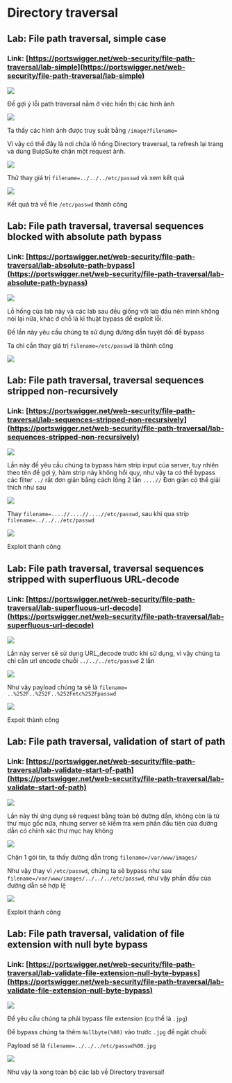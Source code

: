 # Directory traversal

## Lab: File path traversal, simple case

### Link: [https://portswigger.net/web-security/file-path-traversal/lab-simple](https://portswigger.net/web-security/file-path-traversal/lab-simple)

![](images/1.png)

Đề gợi ý lỗi path traversal nằm ở việc hiển thị các hình ảnh

![](images/2.png)

Ta thấy các hình ảnh được truy suất bằng `/image?filename=`

Vì vậy có thể đây là nơi chứa lỗ hổng Directory traversal, ta refresh lại trang và dùng BuipSuite chặn một request ảnh.

![](images/3.png)

Thử thay giá trị `filename=../../../etc/passwd` và xem kết quả

![](images/4.png)

Kết quả trả về file `/etc/passwd` thành công

## Lab: File path traversal, traversal sequences blocked with absolute path bypass

### Link: [https://portswigger.net/web-security/file-path-traversal/lab-absolute-path-bypass](https://portswigger.net/web-security/file-path-traversal/lab-absolute-path-bypass)

![](images/5.png)

Lỗ hổng của lab này và các lab sau đều giống với lab đầu nên mình không nói lại nữa, khác ở chỗ là kĩ thuật bypass để exploit lỗi.

Đề lần này yêu cầu chúng ta sử dụng đường dẫn tuyệt đối để bypass

Ta chỉ cần thay giá trị `filename=/etc/passwd` là thành công

![](images/6.png)

## Lab: File path traversal, traversal sequences stripped non-recursively

### Link: [https://portswigger.net/web-security/file-path-traversal/lab-sequences-stripped-non-recursively](https://portswigger.net/web-security/file-path-traversal/lab-sequences-stripped-non-recursively)

![](images/7.png)

Lần này đề yêu cầu chúng ta bypass hàm strip input của server, tuy nhiên theo tên đề gợi ý, hàm strip này không hồi quy, như vậy ta có thể bypass các filter `../` rất đơn giản bằng cách lồng 2 lần `....//` Đơn giản có thể giải thích như sau

![](images/8.png)

Thay `filename=....//....//....//etc/passwd`, sau khi qua strip `filename=../../../etc/passwd`

![](images/9.png)

Exploit thành công

## Lab: File path traversal, traversal sequences stripped with superfluous URL-decode

### Link: [https://portswigger.net/web-security/file-path-traversal/lab-superfluous-url-decode](https://portswigger.net/web-security/file-path-traversal/lab-superfluous-url-decode)

![](images/10.png)

Lần này server sẽ sử dụng URL_decode trước khi sử dụng, vì vậy chúng ta chỉ cần url encode chuỗi `../../../etc/passwd` 2 lần

![](images/11.png)

Như vậy payload chúng ta sẽ là `filename= ..%252F..%252F..%252Fetc%252Fpasswd`

![](images/12.png)

Expoit thành công

## Lab: File path traversal, validation of start of path

### Link: [https://portswigger.net/web-security/file-path-traversal/lab-validate-start-of-path](https://portswigger.net/web-security/file-path-traversal/lab-validate-start-of-path)

![](images/13.png)

Lần này thì ứng dụng sẽ request bằng toàn bộ đường dẫn, không còn là từ thư mục gốc nữa, nhưng server sẽ kiểm tra xem phần đầu tiên của đường dẫn có chính xác thư mục hay không

![](images/14.png)

Chặn 1 gói tin, ta thấy đường dẫn trong `filename=/var/www/images/`

Như vậy thay vì `/etc/passwd`, chúng ta sẽ bypass như sau `filename=/var/www/images/../../../etc/passwd`, như vậy phần đầu của đường dẫn sẽ hợp lệ

![](images/15.png)

Exploit thành công

## Lab: File path traversal, validation of file extension with null byte bypass

### Link: [https://portswigger.net/web-security/file-path-traversal/lab-validate-file-extension-null-byte-bypass](https://portswigger.net/web-security/file-path-traversal/lab-validate-file-extension-null-byte-bypass)

![](images/16.png)

Đề yêu cầu chúng ta phải bypass file extension (cụ thể là `.jpg`)

Để bypass chúng ta thêm `Nullbyte(%00)` vào trước `.jpg` để ngắt chuỗi

Payload sẽ là `filename=../../../etc/passwd%00.jpg`

![](images/17.png)


Như vậy là xong toàn bộ các lab về Directory traversal!
